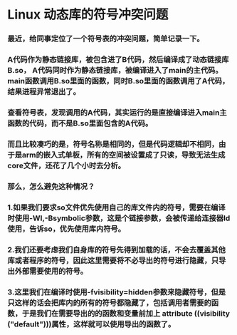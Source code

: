 # Linux 动态库的符号冲突问题

### 最近，给同事定位了一个符号表的冲突问题，简单记录一下。
### A代码作为静态链接库，被包含进了B代码，然后编译成了动态链接库B.so， A代码同时作为静态链接库，被编译进入了main的主代码。main函数调用B.so里面的函数，同时B.so里面的函数调用了A代码，结果进程异常退出了。

### 查看符号表，发现调用的A代码，其实运行的是直接编译进入main主函数的代码，而不是B.so里面包含的A代码。

### 而且比较凑巧的是，符号名称是相同的，但是代码逻辑却不相同，由于是arm的嵌入式单板，所有的空间被设置成了只读，导致无法生成core文件，还花了几个小时去分析。

### 那么，怎么避免这种情况？
### 1.如果我们要求so文件优先使用自己的库文件内的符号，需要在编译时使用-Wl,-Bsymbolic参数，这是个链接参数，会被传递给连接器ld使用，告诉so，优先使用库内符号。
### 2.我们还要考虑我们自身库的符号先得到加载的话，不会去覆盖其他库或者程序的符号，因此这里需要将不必导出的符号进行隐藏，只导出外部需要使用的符号。
### 3.这里我们在编译时使用-fvisibility=hidden参数来隐藏符号，但是只这样的话会把库内的所有的符号都隐藏了，包括调用者需要的函数，于是我们在需要导出的的函数和变量前加上 __attribute__ ((visibility ("default")))属性，这样就可以使用导出的函数了。